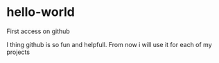 # hello-world
First access on github

I thing github is so fun and helpfull. From now i will use it for each of my projects
